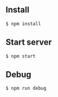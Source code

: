 ## Install
```
$ npm install
```

## Start server
```
$ npm start
```

## Debug
```
$ npm run debug
```
